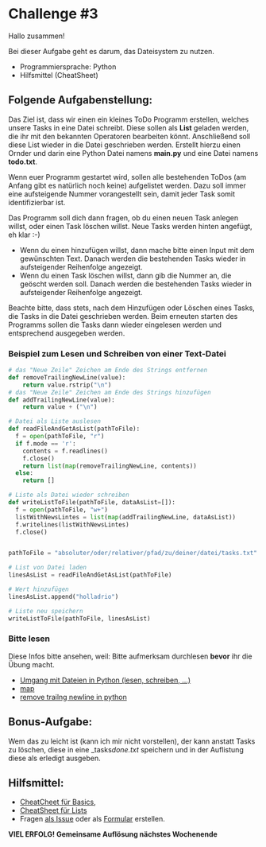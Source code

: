 # Challenge #3

Hallo zusammen!

Bei dieser Aufgabe geht es darum, das Dateisystem zu nutzen.

- Programmiersprache: Python
- Hilfsmittel (CheatSheet)

## Folgende Aufgabenstellung:

Das Ziel ist, dass wir einen ein kleines ToDo Programm erstellen, welches unsere Tasks in eine Datei schreibt.
Diese sollen als **List** geladen werden, die ihr mit den bekannten Operatoren bearbeiten könnt. Anschließend soll diese List wieder in die Datei geschrieben werden.
Erstellt hierzu einen Ornder und darin eine Python Datei namens **main.py** und eine Datei namens **todo.txt**.

Wenn euer Programm gestartet wird, sollen alle bestehenden ToDos (am Anfang gibt es natürlich noch keine) aufgelistet werden. Dazu soll immer eine aufsteigende Nummer vorangestellt sein, damit jeder Task somit identifizierbar ist.

Das Programm soll dich dann fragen, ob du einen neuen Task anlegen willst, oder einen Task löschen willst. Neue Tasks werden hinten angefügt, eh klar :-)

- Wenn du einen hinzufügen willst, dann mache bitte einen Input mit dem gewünschten Text. Danach werden die bestehenden Tasks wieder in aufsteigender Reihenfolge angezeigt.
- Wenn du einen Task löschen willst, dann gib die Nummer an, die geöscht werden soll. Danach werden die bestehenden Tasks wieder in aufsteigender Reihenfolge angezeigt.

Beachte bitte, dass stets, nach dem Hinzufügen oder Löschen eines Tasks, die Tasks in die Datei geschrieben werden. Beim erneuten starten des Programms sollen die Tasks dann wieder eingelesen werden und entsprechend ausgegeben werden.

### Beispiel zum Lesen und Schreiben von einer Text-Datei

```python
# das "Neue Zeile" Zeichen am Ende des Strings entfernen
def removeTrailingNewLine(value):
    return value.rstrip("\n")
# das "Neue Zeile" Zeichen am Ende des Strings hinzufügen
def addTrailingNewLine(value):
    return value + ("\n")

# Datei als Liste auslesen
def readFileAndGetAsList(pathToFile):
  f = open(pathToFile, "r")
  if f.mode == 'r':
    contents = f.readlines()
    f.close()
    return list(map(removeTrailingNewLine, contents))
  else:
    return []

# Liste als Datei wieder schreiben
def writeListToFile(pathToFile, dataAsList=[]):
  f = open(pathToFile, "w+")
  listWithNewsLintes = list(map(addTrailingNewLine, dataAsList))
  f.writelines(listWithNewsLintes)
  f.close()


pathToFile = "absoluter/oder/relativer/pfad/zu/deiner/datei/tasks.txt"

# List von Datei laden
linesAsList = readFileAndGetAsList(pathToFile)

# Wert hinzufügen
linesAsList.append("holladrio")

# Liste neu speichern
writeListToFile(pathToFile, linesAsList)
```

### Bitte lesen

Diese Infos bitte ansehen, weil: Bitte aufmerksam durchlesen **bevor** ihr die Übung macht.

- [Umgang mit Dateien in Python (lesen, schreiben, ...)](https://www.guru99.com/reading-and-writing-files-in-python.html)
- [map](https://www.geeksforgeeks.org/python-map-function/)
- [remove trailng newline in python](https://kite.com/python/answers/how-to-remove-a-trailing-newline-in-python)

## Bonus-Aufgabe:

Wem das zu leicht ist (kann ich mir nicht vorstellen), der kann anstatt Tasks zu löschen, diese in eine \_tasks*done.txt* speichern und in der Auflistung diese als erledigt ausgeben.

## Hilfsmittel:

- [CheatCheet für Basics](https://teams.microsoft.com/l/file/577FC335-F5B4-4A56-B307-D7ED57E48403?tenantId=b8192970-931b-4546-97ce-a6a611c24bd9&fileType=pdf&objectUrl=https%3A%2F%2Ffhwzid.sharepoint.com%2Fsites%2FAT_DiBBA_2019_876338345%2FFreigegebene%20Dokumente%2FWeekly%20Coding%20Challenge%2FMaterialien%2Fbeginners_cheat_sheet.pdf&baseUrl=https%3A%2F%2Ffhwzid.sharepoint.com%2Fsites%2FAT_DiBBA_2019_876338345&serviceName=teams&threadId=19:a6077bbb7c794716aef8ef6264849648@thread.skype&groupId=fe5a1a58-19cb-498f-88e0-617b2206af7e),
- [CheatSheet für Lists](https://teams.microsoft.com/l/file/FA626DD4-119C-4335-BC3D-6F5BE93997FE?tenantId=b8192970-931b-4546-97ce-a6a611c24bd9&fileType=pdf&objectUrl=https%3A%2F%2Ffhwzid.sharepoint.com%2Fsites%2FAT_DiBBA_2019_876338345%2FFreigegebene%20Dokumente%2FWeekly%20Coding%20Challenge%2FMaterialien%2Fbeginners_python_cheat_sheet_pcc_lists.pdf&baseUrl=https%3A%2F%2Ffhwzid.sharepoint.com%2Fsites%2FAT_DiBBA_2019_876338345&serviceName=teams&threadId=19:a6077bbb7c794716aef8ef6264849648@thread.skype&groupId=fe5a1a58-19cb-498f-88e0-617b2206af7e)
- Fragen [als Issue](https://github.com/joeherold/wcc_fh_wkw_python/issues) oder als [Formular](https://forms.office.com/Pages/ResponsePage.aspx?Host=Teams&lang=%7Blocale%7D&groupId=%7BgroupId%7D&tid=%7Btid%7D&teamsTheme=%7Btheme%7D&upn=%7Bupn%7D&id=cCkZuBuTRkWXzqamEcJL2Rcv0_AVGQVMpyxsXq73-hxUOUM1QVo0WTA3T1dOSEQ3NkxCN0Y1MjZBUC4u) erstellen.

**VIEL ERFOLG! Gemeinsame Auflösung nächstes Wochenende**
